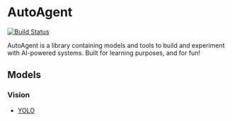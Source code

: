 # AutoAgent
[![Build Status](https://travis-ci.com/lpraat/autoagent.svg?branch=master)](https://travis-ci.com/lpraat/autoagent)

AutoAgent is a library containing models and tools to build and experiment with AI-powered systems.
Built for learning purposes, and for fun!

## Models
### Vision
- [YOLO](autoagent/models/yolo)